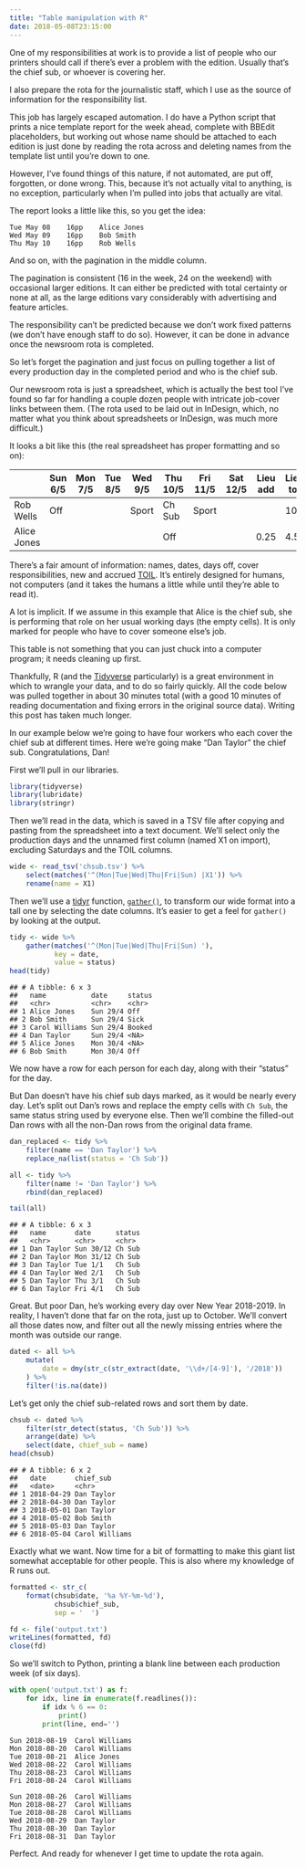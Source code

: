 ```yaml
---
title: "Table manipulation with R"
date: 2018-05-08T23:15:00
---
```


One of my responsibilities at work is to provide a list of people who our printers should call if there’s ever a problem with the edition. Usually that’s the chief sub, or whoever is covering her.

I also prepare the rota for the journalistic staff, which I use as the source of information for the responsibility list.

This job has largely escaped automation. I do have a Python script that prints a nice template report for the week ahead, complete with BBEdit placeholders, but working out whose name should be attached to each edition is just done by reading the rota across and deleting names from the template list until you’re down to one.

However, I’ve found things of this nature, if not automated, are put off, forgotten, or done wrong. This, because it’s not actually vital to anything, is no exception, particularly when I’m pulled into jobs that actually are vital.

The report looks a little like this, so you get the idea:

    Tue May 08    16pp    Alice Jones
    Wed May 09    16pp    Bob Smith
    Thu May 10    16pp    Rob Wells

And so on, with the pagination in the middle column.

The pagination is consistent (16 in the week, 24 on the weekend) with occasional larger editions. It can either be predicted with total certainty or none at all, as the large editions vary considerably with advertising and feature articles.

The responsibility can’t be predicted because we don’t work fixed patterns (we don’t have enough staff to do so). However, it can be done in advance once the newsroom rota is completed.

So let’s forget the pagination and just focus on pulling together a list of every production day in the completed period and who is the chief sub.

Our newsroom rota is just a spreadsheet, which is actually the best tool I’ve found so far for handling a couple dozen people with intricate job-cover links between them. (The rota used to be laid out in InDesign, which, no matter what you think about spreadsheets or InDesign, was much more difficult.)

It looks a bit like this (the real spreadsheet has proper formatting and so on):

<div class="table-container">
    <table>
        <thead>
            <tr>
                <th></th>
                <th>Sun 6/5</th>
                <th>Mon 7/5</th>
                <th>Tue 8/5</th>
                <th>Wed 9/5</th>
                <th>Thu 10/5</th>
                <th>Fri 11/5</th>
                <th>Sat 12/5</th>
                <th>Lieu add</th>
                <th>Lieu tot</th>
            </tr>
        </thead>
        <tbody>
            <tr>
                <td>Rob Wells</td>
                <td>Off</td>
                <td></td>
                <td></td>
                <td>Sport</td>
                <td>Ch Sub</td>
                <td>Sport</td>
                <td></td>
                <td></td>
                <td>10</td>
            </tr>
            <tr>
                <td>Alice Jones</td>
                <td></td>
                <td></td>
                <td></td>
                <td></td>
                <td>Off</td>
                <td></td>
                <td></td>
                <td>0.25</td>
                <td>4.5</td>
            </tr>
        </tbody>
    </table>
</div>

There’s a fair amount of information: names, dates, days off, cover responsibilities, new and accrued [TOIL][]. It’s entirely designed for humans, not computers (and it takes the humans a little while until they’re able to read it).

[TOIL]: https://www.gov.uk/overtime-your-rights/time-off-and-paid-leave

A lot is implicit. If we assume in this example that Alice is the chief sub, she is performing that role on her usual working days (the empty cells). It is only marked for people who have to cover someone else’s job.

This table is not something that you can just chuck into a computer program; it needs cleaning up first.

Thankfully, R (and the [Tidyverse][] particularly) is a great environment in which to wrangle your data, and to do so fairly quickly. All the code below was pulled together in about 30 minutes total (with a good 10 minutes of reading documentation and fixing errors in the original source data). Writing this post has taken much longer.

[Tidyverse]: https://www.tidyverse.org

In our example below we’re going to have four workers who each cover the chief sub at different times. Here we’re going make “Dan Taylor” the chief sub. Congratulations, Dan!

First we’ll pull in our libraries.

```r
library(tidyverse)
library(lubridate)
library(stringr)
```

Then we’ll read in the data, which is saved in a TSV file after copying and pasting from the spreadsheet into a text document. We’ll select only the production days and the unnamed first column (named X1 on import), excluding Saturdays and the TOIL columns.

```r
wide <- read_tsv('chsub.tsv') %>%
    select(matches('^(Mon|Tue|Wed|Thu|Fri|Sun) |X1')) %>%
    rename(name = X1)
```

Then we’ll use a [tidyr][] function, [`gather()`][gather], to transform our wide format into a tall one by selecting the date columns. It’s easier to get a feel for `gather()` by looking at the output.

[tidyr]: http://tidyr.tidyverse.org
[gather]: http://tidyr.tidyverse.org/reference/gather.html

```r
tidy <- wide %>%
    gather(matches('^(Mon|Tue|Wed|Thu|Fri|Sun) '),
           key = date,
           value = status)
head(tidy)
```

```
## # A tibble: 6 x 3
##   name           date     status
##   <chr>          <chr>    <chr>
## 1 Alice Jones    Sun 29/4 Off
## 2 Bob Smith      Sun 29/4 Sick
## 3 Carol Williams Sun 29/4 Booked
## 4 Dan Taylor     Sun 29/4 <NA>
## 5 Alice Jones    Mon 30/4 <NA>
## 6 Bob Smith      Mon 30/4 Off
```

We now have a row for each person for each day, along with their “status” for the day.

But Dan doesn’t have his chief sub days marked, as it would be nearly every day. Let’s split out Dan’s rows and replace the empty cells with `Ch Sub`, the same status string used by everyone else. Then we’ll combine the filled-out Dan rows with all the non-Dan rows from the original data frame.

```r
dan_replaced <- tidy %>%
    filter(name == 'Dan Taylor') %>%
    replace_na(list(status = 'Ch Sub'))

all <- tidy %>%
    filter(name != 'Dan Taylor') %>%
    rbind(dan_replaced)

tail(all)
```

```
## # A tibble: 6 x 3
##   name       date      status
##   <chr>      <chr>     <chr>
## 1 Dan Taylor Sun 30/12 Ch Sub
## 2 Dan Taylor Mon 31/12 Ch Sub
## 3 Dan Taylor Tue 1/1   Ch Sub
## 4 Dan Taylor Wed 2/1   Ch Sub
## 5 Dan Taylor Thu 3/1   Ch Sub
## 6 Dan Taylor Fri 4/1   Ch Sub
```

Great. But poor Dan, he’s working every day over New Year 2018-2019. In reality, I haven’t done that far on the rota, just up to October. We’ll convert all those dates now, and filter out all the newly missing entries where the month was outside our range.

```r
dated <- all %>%
    mutate(
        date = dmy(str_c(str_extract(date, '\\d+/[4-9]'), '/2018'))
    ) %>%
    filter(!is.na(date))
```

Let’s get only the chief sub-related rows and sort them by date.

```r
chsub <- dated %>%
    filter(str_detect(status, 'Ch Sub')) %>%
    arrange(date) %>%
    select(date, chief_sub = name)
head(chsub)
```

```
## # A tibble: 6 x 2
##   date       chief_sub
##   <date>     <chr>
## 1 2018-04-29 Dan Taylor
## 2 2018-04-30 Dan Taylor
## 3 2018-05-01 Dan Taylor
## 4 2018-05-02 Bob Smith
## 5 2018-05-03 Dan Taylor
## 6 2018-05-04 Carol Williams
```

Exactly what we want. Now time for a bit of formatting to make this giant list somewhat acceptable for other people. This is also where my knowledge of R runs out.

```r
formatted <- str_c(
    format(chsub$date, '%a %Y-%m-%d'),
           chsub$chief_sub,
           sep = '  ')

fd <- file('output.txt')
writeLines(formatted, fd)
close(fd)
```

So we’ll switch to Python, printing a blank line between each production week (of six days).

```python
with open('output.txt') as f:
    for idx, line in enumerate(f.readlines()):
        if idx % 6 == 0:
            print()
        print(line, end='')
```

```
Sun 2018-08-19  Carol Williams
Mon 2018-08-20  Carol Williams
Tue 2018-08-21  Alice Jones
Wed 2018-08-22  Carol Williams
Thu 2018-08-23  Carol Williams
Fri 2018-08-24  Carol Williams

Sun 2018-08-26  Carol Williams
Mon 2018-08-27  Carol Williams
Tue 2018-08-28  Carol Williams
Wed 2018-08-29  Dan Taylor
Thu 2018-08-30  Dan Taylor
Fri 2018-08-31  Dan Taylor
```

Perfect. And ready for whenever I get time to update the rota again.
